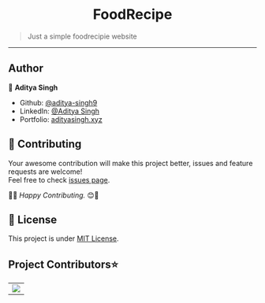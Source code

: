 <h1 align="center">FoodRecipe</h1>

> Just a simple foodrecipie website

---

## Author

👤 **Aditya Singh**

- Github: [@aditya-singh9](https://github.com/aditya-singh9)
- LinkedIn: [@Aditya Singh](https://www.linkedin.com/in/aditya-singh9/)
- Portfolio: [adityasingh.xyz](https://adityasingh.tech)

## 🤝 Contributing

Your awesome contribution will make this project better, issues and feature requests are welcome!<br />Feel free to check [issues page](https://github.com/aditya-singh9/foodrecipe/issues).

🎉😊 *Happy Contributing.* 😊🎉


## 📝 License

This project is under [MIT License](https://github.com/aditya-singh9/foodrecipie/blob/main/LICENSE).

## Project Contributors⭐ 

<table align="center">
<tr>
<td>
<a href="https://github.com/aditya-singh9/foodrecipe/graphs/contributors" align="center">
  <img src="https://contrib.rocks/image?repo=aditya-singh9/foodrecipe" /> 
</a>
</td>
</tr>
</table>
